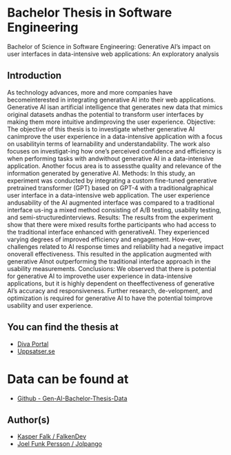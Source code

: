 # Bachelor Thesis in Software Engineering
Bachelor of Science in Software Engineering: Generative AI’s impact on user interfaces in data-intensive web applications: An exploratory analysis

## Introduction
As technology advances, more and more companies have becomeinterested in integrating generative AI into their web applications. Generative AI isan artificial intelligence that generates new data that mimics original datasets andhas the potential to transform user interfaces by making them more intuitive andimproving the user experience. Objective: The objective of this thesis is to investigate whether generative AI canimprove the user experience in a data-intensive application with a focus on usabilityin terms of learnability and understandability. The work also focuses on investigat-ing how one’s perceived confidence and efficiency is when performing tasks with andwithout generative AI in a data-intensive application. Another focus area is to assessthe quality and relevance of the information generated by generative AI. Methods: In this study, an experiment was conducted by integrating a custom fine-tuned generative pretrained transformer (GPT) based on GPT-4 with a traditionalgraphical user interface in a data-intensive web application. The user experience andusability of the AI augmented interface was compared to a traditional interface us-ing a mixed method consisting of A/B testing, usability testing, and semi-structuredinterviews. Results: The results from the experiment show that there were mixed results forthe participants who had access to the traditional interface enhanced with generativeAI. They experienced varying degrees of improved efficiency and engagement. How-ever, challenges related to AI response times and reliability had a negative impact onoverall effectiveness. This resulted in the application augmented with generative AInot outperforming the traditional interface approach in the usability measurements. Conclusions: We observed that there is potential for generative AI to improvethe user experience in data-intensive applications, but it is highly dependent on theeffectiveness of generative AI’s accuracy and responsiveness. Further research, de-velopment, and optimization is required for generative AI to have the potential toimprove usability and user experience.

## You can find the thesis at
- [Diva Portal](https://www.diva-portal.org/smash/record.jsf?pid=diva2%3A1890011&dswid=-2990)
- [Uppsatser.se](https://www.uppsatser.se/uppsats/ee1ebb1da7/)

# Data can be found at
- [Github - Gen-AI-Bachelor-Thesis-Data](https://github.com/FalkenDev/Gen-AI-Bachelor-Thesis-Data/tree/main)

## Author(s)
- [Kasper Falk / FalkenDev](https://github.com/FalkenDev)
- [Joel Funk Persson / Jolpango](https://github.com/Jolpango)
